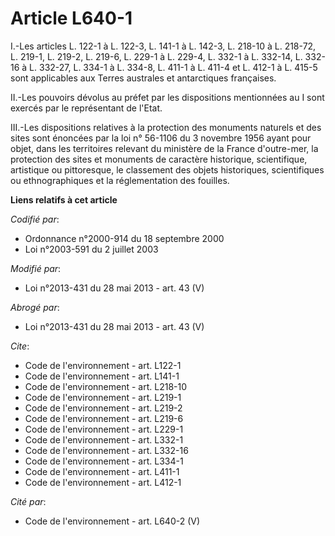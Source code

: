 # Article L640-1

I.-Les articles L. 122-1 à L. 122-3, L. 141-1 à L. 142-3, L. 218-10 à L. 218-72, L. 219-1, L. 219-2, L. 219-6, L. 229-1 à L.
229-4, L. 332-1 à L. 332-14, L. 332-16 à L. 332-27, L. 334-1 à L. 334-8, L. 411-1 à L. 411-4 et L. 412-1 à L. 415-5 sont
applicables aux Terres australes et antarctiques françaises. 

II.-Les pouvoirs dévolus au préfet par les dispositions mentionnées au I sont exercés par le représentant de l'Etat. 

III.-Les dispositions relatives à la protection des monuments naturels et des sites sont énoncées par la loi n° 56-1106 du 3
novembre 1956 ayant pour objet, dans les territoires relevant du ministère de la France d'outre-mer, la protection des sites
et monuments de caractère historique, scientifique, artistique ou pittoresque, le classement des objets historiques,
scientifiques ou ethnographiques et la réglementation des fouilles.

**Liens relatifs à cet article**

_Codifié par_:

  - Ordonnance n°2000-914 du 18 septembre 2000
  - Loi n°2003-591 du 2 juillet 2003

_Modifié par_:

  - Loi n°2013-431 du 28 mai 2013 - art. 43 (V)

_Abrogé par_:

  - Loi n°2013-431 du 28 mai 2013 - art. 43 (V)

_Cite_:

  - Code de l'environnement - art. L122-1
  - Code de l'environnement - art. L141-1
  - Code de l'environnement - art. L218-10
  - Code de l'environnement - art. L219-1
  - Code de l'environnement - art. L219-2
  - Code de l'environnement - art. L219-6
  - Code de l'environnement - art. L229-1
  - Code de l'environnement - art. L332-1
  - Code de l'environnement - art. L332-16
  - Code de l'environnement - art. L334-1
  - Code de l'environnement - art. L411-1
  - Code de l'environnement - art. L412-1

_Cité par_:

  - Code de l'environnement - art. L640-2 (V)
